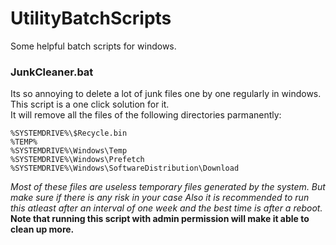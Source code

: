 # UtilityBatchScripts
Some helpful batch scripts for windows.


### JunkCleaner.bat
Its so annoying to delete a lot of junk files one by one regularly in windows. This script is a one click solution for it.  
It will remove all the files of the following directories parmanently:  
```
%SYSTEMDRIVE%\$Recycle.bin
%TEMP%
%SYSTEMDRIVE%\Windows\Temp
%SYSTEMDRIVE%\Windows\Prefetch
%SYSTEMDRIVE%\Windows\SoftwareDistribution\Download
```
*Most of these files are useless temporary files generated by the system. But make sure if there is any risk in your case
Also it is recommended to run this atleast after an interval of one week and the best time is after a reboot.*  
**Note that running this script with admin permission will make it able to clean up more.**
